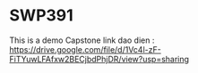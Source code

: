 # SWP391
This is a demo Capstone 
link dao dien : https://drive.google.com/file/d/1Vc4l-zF-FiTYuwLFAfxw2BECjbdPhjDR/view?usp=sharing
